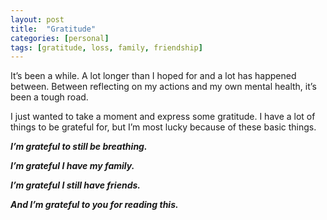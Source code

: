 ```yaml
---
layout: post
title:  "Gratitude"
categories: [personal]
tags: [gratitude, loss, family, friendship]
---
```


It’s been a while. A lot longer than I hoped for and a lot has happened between. Between reflecting on my actions and my own mental health, it’s been a tough road.

I just wanted to take a moment and express some gratitude. I have a lot of things to be grateful for, but I’m most lucky because of these basic things.

***I’m grateful to still be breathing.***

***I’m grateful I have my family.***

***I’m grateful I still have friends.***

***And I’m grateful to you for reading this.***
